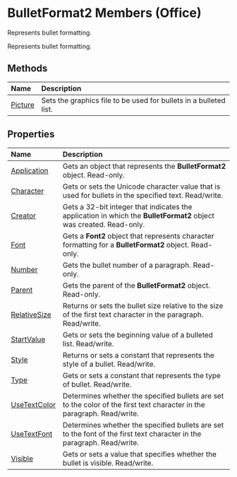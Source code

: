 
# BulletFormat2 Members (Office)
Represents bullet formatting.

Represents bullet formatting.


## Methods



|**Name**|**Description**|
|:-----|:-----|
|[Picture](15fb748b-9fb5-b867-2ef3-9876d1260eed.md)|Sets the graphics file to be used for bullets in a bulleted list.|

## Properties



|**Name**|**Description**|
|:-----|:-----|
|[Application](80cfd474-d7b2-bb07-d598-1f7906343dc3.md)|Gets an object that represents the  **BulletFormat2** object. Read-only.|
|[Character](1d482fdf-015d-01a5-8e57-5716308c4df2.md)|Gets or sets the Unicode character value that is used for bullets in the specified text. Read/write.|
|[Creator](e1f3d6e5-c40f-b1ae-5d71-de8b0857b498.md)|Gets a 32-bit integer that indicates the application in which the  **BulletFormat2** object was created. Read-only.|
|[Font](13ea8a0d-602f-5a30-73b5-9334349f041c.md)|Gets a  **Font2** object that represents character formatting for a **BulletFormat2** object. Read-only.|
|[Number](cc2f0439-9c8f-3fe0-03db-fb3ed99b48cb.md)|Gets the bullet number of a paragraph. Read-only.|
|[Parent](3a67cd1d-2b22-3c56-0f91-27738c90434b.md)|Gets the parent of the  **BulletFormat2** object. Read-only.|
|[RelativeSize](91c5b349-008a-b4bc-befb-1b8e188d7e2f.md)|Returns or sets the bullet size relative to the size of the first text character in the paragraph. Read/write.|
|[StartValue](21f1460f-7fe2-da2c-a5f7-9336ea4755a9.md)|Gets or sets the beginning value of a bulleted list. Read/write.|
|[Style](26ccbece-f520-6e9a-a6ba-a098ec9e44d2.md)|Returns or sets a constant that represents the style of a bullet. Read/write.|
|[Type](994b3307-70bc-90d1-2028-db30df8e7c63.md)|Gets or sets a constant that represents the type of bullet. Read/write.|
|[UseTextColor](c492ea74-9dfe-12cb-3ccd-500f674eb3f5.md)|Determines whether the specified bullets are set to the color of the first text character in the paragraph. Read/write.|
|[UseTextFont](2f4d7cc2-0832-0dd0-4b6a-47553a922505.md)|Determines whether the specified bullets are set to the font of the first text character in the paragraph. Read/write.|
|[Visible](3708c45b-8b3b-af99-58f0-2e695d6b0e74.md)|Gets or sets a value that specifies whether the bullet is visible. Read/write.|
